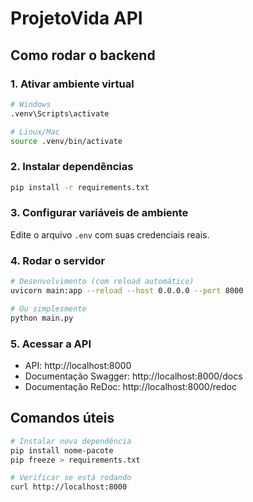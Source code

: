 # ProjetoVida API

## Como rodar o backend

### 1. Ativar ambiente virtual

```bash
# Windows
.venv\Scripts\activate

# Linux/Mac
source .venv/bin/activate
```

### 2. Instalar dependências

```bash
pip install -r requirements.txt
```

### 3. Configurar variáveis de ambiente

Edite o arquivo `.env` com suas credenciais reais.

### 4. Rodar o servidor

```bash
# Desenvolvimento (com reload automático)
uvicorn main:app --reload --host 0.0.0.0 --port 8000

# Ou simplesmente
python main.py
```

### 5. Acessar a API

- API: http://localhost:8000
- Documentação Swagger: http://localhost:8000/docs
- Documentação ReDoc: http://localhost:8000/redoc

## Comandos úteis

```bash
# Instalar nova dependência
pip install nome-pacote
pip freeze > requirements.txt

# Verificar se está rodando
curl http://localhost:8000
```
